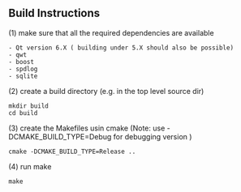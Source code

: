 Build Instructions
------------------

(1) make sure that all the required dependencies are available

    - Qt version 6.X ( building under 5.X should also be possible)
    - qwt
    - boost
    - spdlog
    - sqlite

(2) create a build directory (e.g. in the top level source dir)

    mkdir build
    cd build
  
(3)  create the Makefiles usin cmake (Note: use -DCMAKE_BUILD_TYPE=Debug for debugging version )
     
    cmake -DCMAKE_BUILD_TYPE=Release ..  
    
(4) run make

    make

